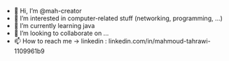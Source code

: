 - 👋 Hi, I’m @mah-creator
- 👀 I’m interested in computer-related stuff (networking, programming, ...)
- 🌱 I’m currently learning java
- 💞️ I’m looking to collaborate on ...
- 📫 How to reach me -> linkedin : linkedin.com/in/mahmoud-tahrawi-1109961b9 

<!---
mah-creator/mah-creator is a ✨ special ✨ repository because its `README.md` (this file) appears on your GitHub profile.
You can click the Preview link to take a look at your changes.
--->
